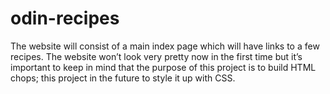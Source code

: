 # odin-recipes

The website will consist of a main index page which will have links to a few recipes. The website won’t look very pretty now in the first time but it’s important to keep in mind that the purpose of this project is to build HTML chops; 
this project in the future to style it up with CSS.